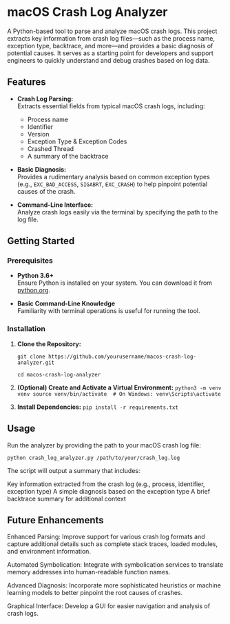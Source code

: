 # macOS Crash Log Analyzer

A Python-based tool to parse and analyze macOS crash logs. This project extracts key information from crash log files—such as the process name, exception type, backtrace, and more—and provides a basic diagnosis of potential causes. It serves as a starting point for developers and support engineers to quickly understand and debug crashes based on log data.

## Features

- **Crash Log Parsing:**  
  Extracts essential fields from typical macOS crash logs, including:
  - Process name
  - Identifier
  - Version
  - Exception Type & Exception Codes
  - Crashed Thread
  - A summary of the backtrace

- **Basic Diagnosis:**  
  Provides a rudimentary analysis based on common exception types (e.g., `EXC_BAD_ACCESS`, `SIGABRT`, `EXC_CRASH`) to help pinpoint potential causes of the crash.

- **Command-Line Interface:**  
  Analyze crash logs easily via the terminal by specifying the path to the log file.

## Getting Started

### Prerequisites

- **Python 3.6+**  
  Ensure Python is installed on your system. You can download it from [python.org](https://www.python.org/).

- **Basic Command-Line Knowledge**  
  Familiarity with terminal operations is useful for running the tool.

### Installation

1. **Clone the Repository:**

   `git clone https://github.com/yourusername/macos-crash-log-analyzer.git`
   
   `cd macos-crash-log-analyzer`
3. **(Optional) Create and Activate a Virtual Environment:**
  `python3 -m venv venv source venv/bin/activate  # On Windows: venv\Scripts\activate`
4. **Install Dependencies:**
   `pip install -r requirements.txt`
   
## Usage
Run the analyzer by providing the path to your macOS crash log file:

`python crash_log_analyzer.py /path/to/your/crash_log.log`

The script will output a summary that includes:

  Key information extracted from the crash log (e.g., process, identifier, exception type)
  A simple diagnosis based on the exception type
  A brief backtrace summary for additional context

## Future Enhancements

  Enhanced Parsing:
  Improve support for various crash log formats and capture additional details such as complete stack traces, loaded modules, and environment information.

  Automated Symbolication:
  Integrate with symbolication services to translate memory addresses into human-readable function names.

  Advanced Diagnosis:
  Incorporate more sophisticated heuristics or machine learning models to better pinpoint the root causes of crashes.

  Graphical Interface:
  Develop a GUI for easier navigation and analysis of crash logs.

